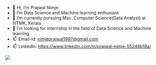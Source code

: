 - 👋 Hi, I’m Prajwal Nimje
- 👀 I’m Data Science and Machine learning enthusiast
- 🌱 I’m currently pursuing Msc. Computer Science(Data Analyst) at IIITMK, Kerala
- 💞️ I’m looking for internship in the field of Data Science and Machine learning
- 📫 Email-id: nimjeprajwal1997@gmail.com
- 📫 LinkedIn: https://www.linkedin.com/in/prajwal-nimje-55248b18a/

<img src='https://github-readme-stats.vercel.app/api?username=PrajwalNimje1997&&show_icons=true&title_color=ffffff&icon_color=bb2acf&text_color=daf7dc&bg_color=151515'>
<!---
PrajwalNimje1997/PrajwalNimje1997 is a ✨ special ✨ repository because its `README.md` (this file) appears on your GitHub profile.
You can click the Preview link to take a look at your changes.
--->
